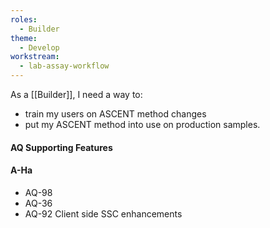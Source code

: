 ```yaml
---
roles:
  - Builder
theme:
  - Develop
workstream:
  - lab-assay-workflow
---
```

As a [[Builder]], I need a way to:
* train my users on ASCENT method changes
* put my ASCENT method into use on production samples.

#### AQ Supporting Features
#### A-Ha
* AQ-98
* AQ-36
* AQ-92 Client side SSC enhancements